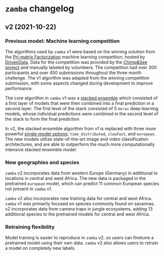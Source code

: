 # `zamba` changelog

## v2 (2021-10-22)

### Previous model: Machine learning competition

The algorithms used by `zamba` v1 were based on the winning solution from the
[Pri-matrix Factorization](https://www.drivendata.org/competitions/49/deep-learning-camera-trap-animals/) machine learning
competition, hosted by [DrivenData](https://www.drivendata.org/). Data for the competition was provided by the [Chimp&See project](https://www.chimpandsee.org/#/) and manually labeled by volunteers. The competition had over 300 participants and over 450 submissions throughout the three month challenge. The v1 algorithm was adapted from the winning competition submission, with some aspects changed during development to improve performance.

The core algorithm in `zamba` v1 was a [stacked ensemble](https://en.wikipedia.org/wiki/Ensemble_learning#Stacking) which consisted of a first layer of models that were then combined into a final prediction in a second layer. The first level of the stack consisted of 5 `keras` deep
learning models, whose individual predictions were combined in the second level
of the stack to form the final prediction.

In v2, the stacked ensemble algorithm from v1 is replaced with three more powerful [single-model options](../models/index.md): `time_distributed`, `slowfast`, and `european`. The new models utilize state-of-the-art image and video classification architectures, and are able to outperform the much more computationally intensive stacked ensemble model.

### New geographies and species

`zamba` v2 incorporates data from western Europe (Germany) in additional to locations in central and west Africa. The new data is packaged in the pretrained `european` model, which can predict 11 common European species not present in `zamba` v1.

`zamba` v2 also incorporates new training data for central and west Africa. `zamba` v1 was primarily focused on species commonly found on savannas. v2 incorporates data from camera traps in jungle ecosystems, adding 13 additional species to the pretrained models for central and west Africa.

### Retraining flexibility

Model training is easier to reproduce in `zamba` v2, so users can finetune a pretrained model using their own data. `zamba` v2 also allows users to retrain a model on completely new labels.
